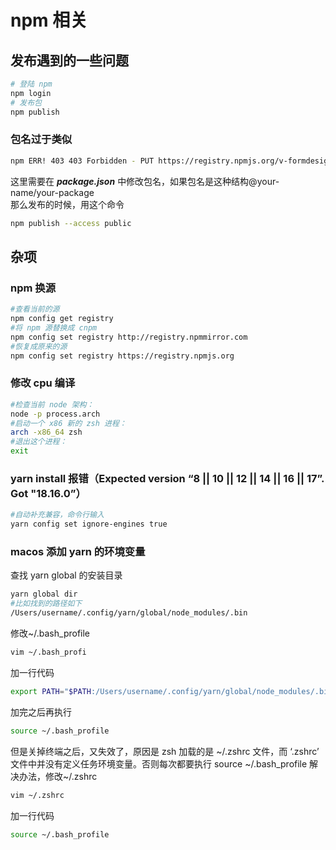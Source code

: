 # npm 相关

## 发布遇到的一些问题

```zsh
# 登陆 npm
npm login
# 发布包
npm publish
```

### 包名过于类似

```zsh
npm ERR! 403 403 Forbidden - PUT https://registry.npmjs.org/v-formdesigner - Package name too similar to existing package v-form-designer; try renaming your package to '@klaus_v_reinherz/v-formdesigner' and publishing with 'npm publish --access=public' instead
```

这里需要在 **_package.json_** 中修改包名，如果包名是这种结构@your-name/your-package<br>
那么发布的时候，用这个命令<br>

```zsh
npm publish --access public
```

## 杂项

### npm 换源

```zsh
#查看当前的源
npm config get registry
#将 npm 源替换成 cnpm
npm config set registry http://registry.npmmirror.com
#恢复成原来的源
npm config set registry https://registry.npmjs.org
```

### 修改 cpu 编译

```zsh
#检查当前 node 架构：
node -p process.arch
#启动一个 x86 新的 zsh 进程：
arch -x86_64 zsh
#退出这个进程：
exit
```

### yarn install 报错（Expected version “8 || 10 || 12 || 14 || 16 || 17”. Got "18.16.0”）

```zsh
#自动补充兼容，命令行输入
yarn config set ignore-engines true
```

### macos 添加 yarn 的环境变量

查找 yarn global 的安装目录

```zsh
yarn global dir
#比如找到的路径如下
/Users/username/.config/yarn/global/node_modules/.bin

```

修改~/.bash_profile

```zsh
vim ~/.bash_profi
```

加一行代码

```zsh
export PATH="$PATH:/Users/username/.config/yarn/global/node_modules/.bin"
```

加完之后再执行

```zsh
source ~/.bash_profile
```

但是关掉终端之后，又失效了，原因是 zsh 加载的是 ~/.zshrc 文件，而 ‘.zshrc’ 文件中并没有定义任务环境变量。否则每次都要执行 source ~/.bash_profile
解决办法，修改~/.zshrc

```zsh
vim ~/.zshrc
```

加一行代码

```zsh
source ~/.bash_profile
```
